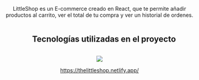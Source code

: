 <p align="center">LittleShop es un E-commerce creado en React, que te permite añadir productos al carrito, ver el total de tu compra y ver un historial de ordenes. </p>


  <ul align="center">
   <h2 style="display: inline-block">Tecnologías utilizadas en el proyecto</h2>
  </ul>
</div>

<p align="center">
  <a href="https://skillicons.dev">
    <img src="https://skillicons.dev/icons?i=css,html,js,react,tailwind,vite" />
  </a>
</p>

<p align="center">
  <a href="https://thelittleshop.netlify.app/" target="_blank">https://thelittleshop.netlify.app/</a>
</p>

